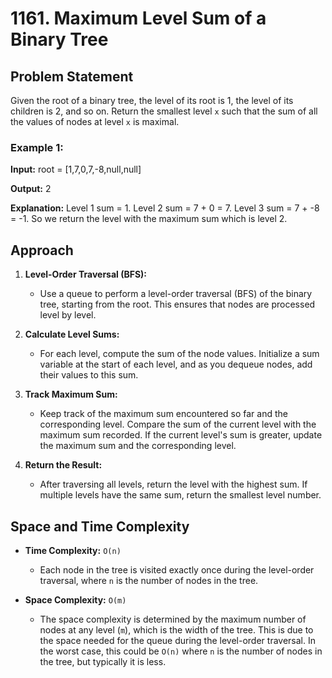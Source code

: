 # 1161. Maximum Level Sum of a Binary Tree

## Problem Statement

Given the root of a binary tree, the level of its root is 1, the level of its children is 2, and so on. Return the smallest level `x` such that the sum of all the values of nodes at level `x` is maximal.

### Example 1:

**Input:**
root = [1,7,0,7,-8,null,null]

**Output:**
2

**Explanation:**
Level 1 sum = 1.
Level 2 sum = 7 + 0 = 7.
Level 3 sum = 7 + -8 = -1.
So we return the level with the maximum sum which is level 2.

## Approach

1. **Level-Order Traversal (BFS):**
   - Use a queue to perform a level-order traversal (BFS) of the binary tree, starting from the root. This ensures that nodes are processed level by level.
   
2. **Calculate Level Sums:**
   - For each level, compute the sum of the node values. Initialize a sum variable at the start of each level, and as you dequeue nodes, add their values to this sum.
   
3. **Track Maximum Sum:**
   - Keep track of the maximum sum encountered so far and the corresponding level. Compare the sum of the current level with the maximum sum recorded. If the current level's sum is greater, update the maximum sum and the corresponding level.

4. **Return the Result:**
   - After traversing all levels, return the level with the highest sum. If multiple levels have the same sum, return the smallest level number.

## Space and Time Complexity

- **Time Complexity:** `O(n)`
  - Each node in the tree is visited exactly once during the level-order traversal, where `n` is the number of nodes in the tree.

- **Space Complexity:** `O(m)`
  - The space complexity is determined by the maximum number of nodes at any level (`m`), which is the width of the tree. This is due to the space needed for the queue during the level-order traversal. In the worst case, this could be `O(n)` where `n` is the number of nodes in the tree, but typically it is less.
